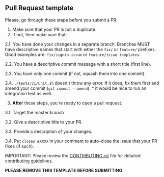 ## Pull Request template
Please, go through these steps before you submit a PR.

1. Make sure that your PR is not a duplicate.
2. If not, then make sure that:

  2.1. You have done your changes in a separate branch. Branches MUST have descriptive names that start with either the `fix/` or `feature/` prefixes. Good examples are: `fix/signin-issue` or `feature/issue-templates`.

  2.2. You have a descriptive commit message with a short title (first line).

  2.3. You have only one commit (if not, squash them into one commit).

  2.4. `./tests/ci/unit.sh` doesn't throw any error. If it does, fix them first and amend your commit (`git commit --amend`).
        * it would be nice to run an integration test as well.

3. **After** these steps, you're ready to open a pull request.

  3.1. Target the master branch

  3.2. Give a descriptive title to your PR.

  3.3. Provide a description of your changes.

  3.4. Put `closes #XXXX` in your comment to auto-close the issue that your PR fixes (if such).

IMPORTANT: Please review the [CONTRIBUTING.rst](../CONTRIBUTING.rst) file for detailed contributing guidelines.

**PLEASE REMOVE THIS TEMPLATE BEFORE SUBMITTING**


